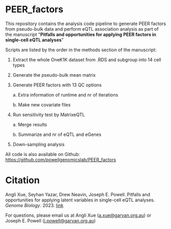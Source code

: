# PEER_factors
This repository contains the analysis code pipeline to generate PEER factors from pseudo-bulk data and perform eQTL association analysis as part of the manuscript "**Pitfalls and opportunities for applying PEER factors in single-cell eQTL analyses**"

Scripts are listed by the order in the methods section of the manuscript:

1. Extract the whole OneK1K dataset from .RDS and subgroup into 14 cell types
2. Generate the pseudo-bulk mean matrix
3. Generate PEER factors with 13 QC options

	a. Extra information of runtime and nr of iterations
	
	b. Make new covariate files
4. Run sensitivity test by MatrixeQTL
	
	a. Merge results
	
	b. Summarize and nr of eQTL and eGenes
5. Down-sampling analysis




All code is also available on Github: https://github.com/powellgenomicslab/PEER_factors

# Citation

Angli Xue, Seyhan Yazar, Drew Neavin, Joseph E. Powell. Pitfalls and opportunities for applying latent variables in single-cell eQTL analyses. _Genome Biology_. 2023. [link](https://genomebiology.biomedcentral.com/articles/10.1186/s13059-023-02873-5)

For questions, please email us at Angli Xue (a.xue@garvan.org.au) or Joseph E. Powell (j.powell@garvan.org.au)
